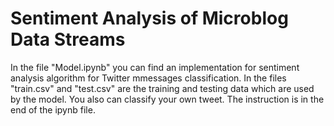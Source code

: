 # Sentiment Analysis of Microblog Data Streams

In the file "Model.ipynb" you can find an implementation for sentiment analysis algorithm for Twitter mmessages classification. 
In the files "train.csv" and "test.csv" are the training and testing data which are used by the model. 
You also can classify your own tweet. The instruction is in the end of the ipynb file.
